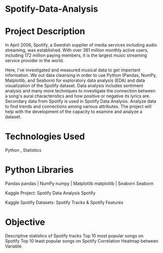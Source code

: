 # Spotify-Data-Analysis

# Project Description
In April 2006, Spotify, a Swedish supplier of media services including audio streaming, was established. With over 381 million monthly active users, including 172 million paying members, it is the largest music streaming service provider in the world.

Here, I've investigated and measured musical data to get important information. We out data cleansing in order to use Python (Pandas, NumPy, Matplotlib, and Seaborn) for exploratory data analysis (EDA) and data visualization of the Spotify dataset. Data analysis includes sentiment analysis and many more techniques to investigate the connection between a song's aural characteristics and how positive or negative its lyrics are. Secondary data from Spotify is used in Spotify Data Analysis. Analyze data to find trends and connections among various attributes. The project will help with the development of the capacity to examine and analyze a dataset.
# Technologies Used
Python , Statistics
# Python Libraries
Pandas pandas | NumPy numpy | Matplotlib matplotlib | Seaborn Seaborn

Kaggle Project: Spotify Data Analysis Spotify

Kaggle Spotify Datasets: Spotify Tracks & Spotify Features

# Objective
Descriptive statistics of Spotify tracks
Top 10 most popular songs on Spotify
Top 10 least popular songs on Spotify
Correlation Heatmap between Variable

